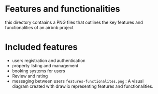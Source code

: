 # Features and functionalities
this directory contaains a PNG files that outlines the key features and functionalities of an airbnb project 
# Included features
- users registration and authentication 
- property listing and management 
- booking systems for users 
- Review and rating 
- messaging between users
`features-functionalites.png` : A visual diagram created with draw.io representing features and functionalities.